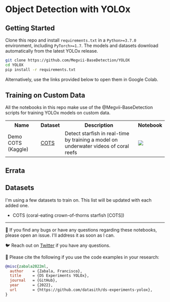 # Object Detection with YOLOx

## Getting Started

Clone this repo and install `requirements.txt` in a `Python>=3.7.0` environment, 
including `PyTorch>=1.7`. The models and datasets download automatically from the
latest YOLOx release.

```bash
git clone https://github.com/Megvii-BaseDetection/YOLOX
cd YOLOX
pip install -r requirements.txt
```

Alternatively, use the links provided below to open them in Google Colab.

## Training on Custom Data

All the notebooks in this repo make use of the @Megvii-BaseDetection scripts for training 
YOLOx models on custom data.

<table class="tg">
  <tr>
    <th class="tg-yw4l"><b>Name</b></th>
    <th class="tg-yw4l"><b>Dataset</b></th>
    <th class="tg-yw4l"><b>Description</b></th>    
    <th class="tg-yw4l"><b>Notebook</b></th>
  </tr>
  
  <tr>
    <td class="tg-yw4l">Demo COTS (Kaggle)</td>
    <td class="tg-yw4l"><a href="https://www.kaggle.com/competitions/tensorflow-great-barrier-reef/data">COTS</a></td>    
    <td class="tg-yw4l">Detect starfish in real-time by training a model on underwater videos of coral reefs</td>
    <td class="tg-yw4l"><a href="https://colab.research.google.com/github/datasith/ds-experiments-yolox/blob/main/demo_kaggle_cots.ipynb">
      <img src="https://colab.research.google.com/assets/colab-badge.svg" width="" >
    </a></td>
  </tr>
  
</table>

## Errata

## Datasets

I'm using a few datasets to train on. This list will be updated with each added one.

- COTS (coral-eating crown-of-thorns starfish [COTS])

---

🐞 If you find any bugs or have any questions regarding these notebooks, please open an issue. I'll address it as soon as I can. 

🐦 Reach out on [Twitter](https://twitter.com/datasith) if you have any questions. 

🔗 Please cite the following if you use the code examples in your research:
```bibtex
@misc{zabala2022ml,
  author    = {Zabala, Francisco},
  title     = {DS Experiments YOLOx},
  journal   = {GitHub},
  year      = {2022},
  url       = {https://github.com/datasith/ds-experiments-yolox},
}
```
